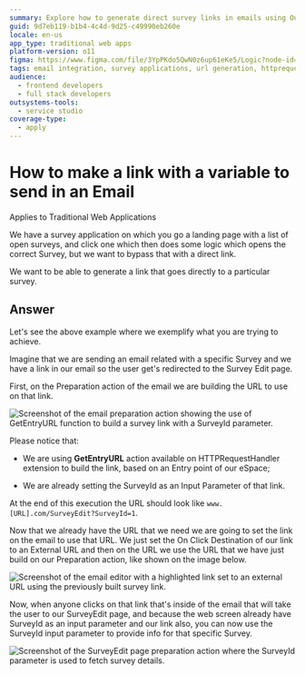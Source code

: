 ```yaml
---
summary: Explore how to generate direct survey links in emails using OutSystems 11 (O11).
guid: 9d7eb119-b1b4-4c4d-9d25-c49990eb260e
locale: en-us
app_type: traditional web apps
platform-version: o11
figma: https://www.figma.com/file/3YpPKdo5QwN0z6up61eKe5/Logic?node-id=842:236
tags: email integration, survey applications, url generation, httprequesthandler, direct links
audience:
  - frontend developers
  - full stack developers
outsystems-tools:
  - service studio
coverage-type:
  - apply
---
```


# How to make a link with a variable to send in an Email

<div class="info" markdown="1">

Applies to Traditional Web Applications

</div>

We have a survey application on which you go a landing page with a list of open surveys, and click one which then does some logic which opens the correct Survey, but we want to bypass that with a direct link.

We want to be able to generate a link that goes directly to a particular survey.

## Answer

Let's see the above example where we exemplify what you are trying to achieve.

Imagine that we are sending an email related with a specific Survey and we have a link in our email so the user get's redirected to the Survey Edit page.

First, on the Preparation action of the email we are building the URL to use on that link.

![Screenshot of the email preparation action showing the use of GetEntryURL function to build a survey link with a SurveyId parameter.](images/How-to-make-a-link-with-a-variable-to-send-in-an-Email_0.png "Building the URL in the email preparation action")

Please notice that:

* We are using **GetEntryURL** action available on HTTPRequestHandler extension to build the link, based on an Entry point of our eSpace;

* We are already setting the SurveyId as an Input Parameter of that link.

At the end of this execution the URL should look like `www.[URL].com/SurveyEdit?SurveyId=1`.

Now that we already have the URL that we need we are going to set the link on the email to use that URL. We just set the On Click Destination of our link to an External URL and then on the URL we use the URL that we have just build on our Preparation action, like shown on the image below.

![Screenshot of the email editor with a highlighted link set to an external URL using the previously built survey link.](images/How-to-make-a-link-with-a-variable-to-send-in-an-Email_1.png "Setting the link in the email")

Now, when anyone clicks on that link that's inside of the email that will take the user to our SurveyEdit page, and because the web screen already have SurveyId as an input parameter and our link also, you can now use the SurveyId input parameter to provide info for that specific Survey.

![Screenshot of the SurveyEdit page preparation action where the SurveyId parameter is used to fetch survey details.](images/How-to-make-a-link-with-a-variable-to-send-in-an-Email_2.png "Using the SurveyId parameter in the SurveyEdit page")
